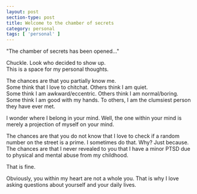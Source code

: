 ```yaml
---
layout: post
section-type: post
title: Welcome to the chamber of secrets
category: personal
tags: [ 'personal' ]
---
```

"The chamber of secrets has been opened..." 

Chuckle. Look who decided to show up.<br>
This is a space for my personal thoughts. 

The chances are that you partially know me.<br>
Some think that I love to chitchat. Others think I am quiet.<br>
Some think I am awkward/eccentric. Others think I am normal/boring.<br>
Some think I am good with my hands. To others, I am the clumsiest person they have ever met.<br> 

I wonder where I belong in your mind. 
Well, the one within your mind is merely a projection of myself on your mind.

<p>
The chances are that you do not know that I love to check if a random number on the street is a prime. 
I sometimes do that. Why? Just because.<br>
The chances are that I never revealed to you that I have a minor PTSD due to physical and mental abuse from my childhood.<br>
</p>

That is fine. 

Obviously, you within my heart are not a whole you.
That is why I love asking questions about yourself and your daily lives.